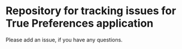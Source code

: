 # Repository for tracking issues for True Preferences application 
Please add an issue, if you have any questions.
